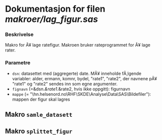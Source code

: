 
# Dokumentasjon for filen *makroer/lag_figur.sas*

### Beskrivelse

Makro for Ã¥ lage ratefigur. Makroen bruker rateprogrammet for Ã¥ lage rater.

### Parametre

- `dsn`: datasettet med (aggregerte) date. MÃ¥ inneholde fÃ¸lgende variabler: alder, ermann, komnr, bydel, "rate1", "rate2", der
navnene pÃ¥ "rate1" og "rate2" sendes inn som egne argumenter.
- `fignavn` (=&dsn._&rate1._&rate2, hvis ikke oppgitt): figurnavn 
- `mappe` (= "\\hn.helsenord.no\RHF\SKDE\Analyse\Data\SAS\Bildefiler"): mappen der figur skal lagres


## Makro `samle_datasett`


## Makro `splittet_figur`

